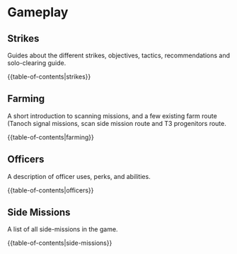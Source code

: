 # Gameplay

## Strikes

Guides about the different strikes, objectives, tactics, recommendations and solo-clearing guide.

{{table-of-contents|strikes}}

## Farming

A short introduction to scanning missions, and a few existing farm route (Tanoch signal missions, scan side mission route and T3 progenitors route.

{{table-of-contents|farming}}

## Officers

A description of officer uses, perks, and abilities.

{{table-of-contents|officers}}

## Side Missions

A list of all side-missions in the game.

{{table-of-contents|side-missions}}
